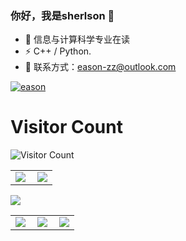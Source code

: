 ### 你好，我是sherlson 👋


- 🔭 信息与计算科学专业在读
- ⚡ C++ / Python.
- 💬 联系方式：[eason-zz@outlook.com](eason-zz@outlook.com)

[![eason](https://github-readme-stats.vercel.app/api?username=eason-zz)]()



# Visitor Count
![Visitor Count](https://profile-counter.glitch.me/eason-zz/count.svg)

<table>
    <tr>
        <td >
            <center><img src="https://github-readme-stats.vercel.app/api?username=eason-zz&show_icons=true&hide_border=true&theme=chartreuse-dark" ></center>
        </td>
        <td >
            <center><img src="https://github-profile-summary-cards.vercel.app/api/cards/profile-details?username=eason-zz&theme=github_dark&show_icons=true" align="right" /></center>
        </td>
    </tr>
</table>
<p align="left">
  <img src="https://count.getloli.com/get/@eason-zz?theme=gelbooru" />
</p>
<table>
    <tr>
        <td >
            <center><img src="http://github-profile-summary-cards.vercel.app/api/cards/repos-per-language?username=eason-zz&theme=vue" ></center>
        </td>
        <td >
            <center><img src="http://github-profile-summary-cards.vercel.app/api/cards/productive-time?username=eason-zz&theme=github&utcOffset=8" align="right" /></center>
        </td>
        <td >
            <center><img src="http://github-profile-summary-cards.vercel.app/api/cards/most-commit-language?username=eason-zz&theme=vue" align="right" /></center>
        </td>
    </tr>
</table>

